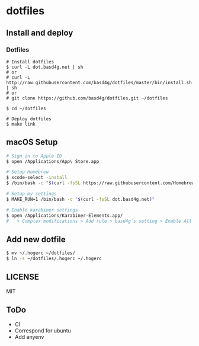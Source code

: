 # dotfiles

## Install and deploy

### Dotfiles
```
# Install dotfiles
$ curl -L dot.basd4g.net | sh
# or
# curl -L http://raw.githubusercontent.com/basd4g/dotfiles/master/bin/install.sh | sh
# or
# git clone https://github.com/basd4g/dotfiles.git ~/dotfiles

$ cd ~/dotfiles

# Deploy dotfiles
$ make link
```

## macOS Setup

```sh
# Sign in to Apple ID
$ open /Applications/App\ Store.app

# Setup Homebrew
$ xcode-select -install
$ /bin/bash -c "$(curl -fsSL https://raw.githubusercontent.com/Homebrew/install/master/install.sh)"

# Setup my settings
$ MAKE_RUN=1 /bin/bash -c "$(curl -fsSL dot.basd4g.net)"

# Enable karabiner settings
$ open /Applications/Karabiner-Elements.app/
#   > Complex modifications > Add rule > basd4g's setting > Enable All
```

## Add new dotfile

```sh
$ mv ~/.hogerc ~/dotfiles/
$ ln -s ~/dotfiles/.hogerc ~/.hogerc
```

## LICENSE

MIT

## ToDo

- CI
- Correspond for ubuntu
- Add anyenv
